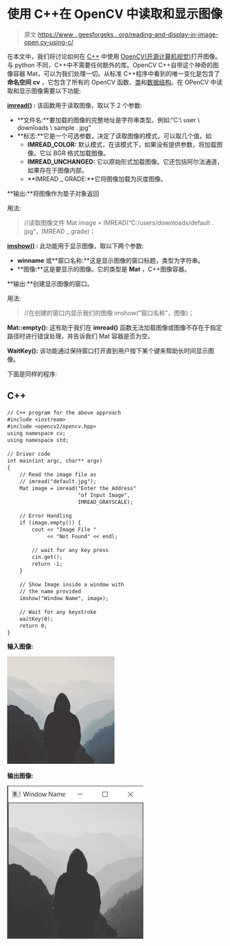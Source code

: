 # 使用 C++在 OpenCV 中读取和显示图像

> 原文:[https://www . geesforgeks . org/reading-and-display-in-image-open cv-using-c/](https://www.geeksforgeeks.org/reading-and-displaying-an-image-in-opencv-using-c/)

在本文中，我们将讨论如何在 [C++](https://www.geeksforgeeks.org/c-plus-plus/) 中使用 [OpenCV(开源计算机视觉)](https://www.geeksforgeeks.org/top-7-most-popular-computer-vision-tools-in-2020/)打开图像。与 python 不同，C++中不需要任何额外的库。OpenCV C++自带这个神奇的图像容器 Mat，可以为我们处理一切。从标准 C++程序中看到的唯一变化是包含了**命名空间** **cv** ，它包含了所有的 OpenCV 函数、[类](https://www.geeksforgeeks.org/c-classes-and-objects/)和[数据结构](https://www.geeksforgeeks.org/data-structures/)。在 OPenCV 中读取和显示图像需要以下功能:

**<u>imread()</u> :** 该函数用于读取图像，取以下 2 个参数:

*   **文件名:**要加载的图像的完整地址是字符串类型。例如:“C:\ user \ downloads \ sample . jpg”
*   **标志:**它是一个可选参数，决定了读取图像的模式，可以取几个值，如
    *   **IMREAD_COLOR:** 默认模式，在该模式下，如果没有提供参数，将加载图像。它以 BGR 格式加载图像。
    *   **IMREAD_UNCHANGED:** 它以原始形式加载图像。它还包括阿尔法通道，如果存在于图像内部。
    *   **IMREAD _ GRADE:**它将图像加载为灰度图像。

**输出:**将图像作为垫子对象返回

用法:

> //读取图像文件
> Mat image = IMREAD(“C:/users/downloads/default . jpg”，IMREAD _ grade)；

**<u>imshow()</u> :** 此功能用于显示图像，取以下两个参数:

*   **winname** 或**窗口名称:**这是显示图像的窗口标题，类型为字符串。
*   **图像:**这是要显示的图像。它的类型是 **Mat** ，C++图像容器。

**输出:**创建显示图像的窗口。

用法:

> //在创建的窗口内显示我们的图像
> imshow(“窗口名称”，图像)；

**Mat::empty():** 这有助于我们在 **imread()** 函数无法加载图像或图像不存在于指定路径时进行错误处理，并告诉我们 Mat 容器是否为空。

**WaitKey():** 该功能通过保持窗口打开直到用户按下某个键来帮助长时间显示图像。

下面是同样的程序:

## C++

```
// C++ program for the above approach
#include <iostream>
#include <opencv2/opencv.hpp>
using namespace cv;
using namespace std;

// Driver code
int main(int argc, char** argv)
{
    // Read the image file as
    // imread("default.jpg");
    Mat image = imread("Enter the Address"
                       "of Input Image",
                       IMREAD_GRAYSCALE);

    // Error Handling
    if (image.empty()) {
        cout << "Image File "
             << "Not Found" << endl;

        // wait for any key press
        cin.get();
        return -1;
    }

    // Show Image inside a window with
    // the name provided
    imshow("Window Name", image);

    // Wait for any keystroke
    waitKey(0);
    return 0;
}
```

**输入图像:**

[![](img/10f1071b87c14dc0cbb1403f2139fab8.png)](https://media.geeksforgeeks.org/wp-content/uploads/20201213022405/default.jpg)

**输出图像:**

[![](img/22334418d5ba0814abd3d00307f05eb6.png)](https://media.geeksforgeeks.org/wp-content/uploads/20201213022946/ss.jpg)
